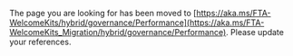 The page you are looking for has been moved to [https://aka.ms/FTA-WelcomeKits/hybrid/governance/Performance](https://aka.ms/FTA-WelcomeKits_Migration/hybrid/governance/Performance). Please update your references.
